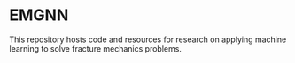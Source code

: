 # EMGNN
This repository hosts code and resources for research on ​applying machine learning to solve fracture mechanics problems.
